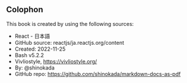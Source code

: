 <section id="colophon" role="doc-colophon">

## Colophon

This book is created by using the following sources:

- React - 日本語
- GitHub source: reactjs/ja.reactjs.org/content
- Created: 2022-11-25
- Bash v5.2.2
- Vivliostyle, https://vivliostyle.org/
- By: @shinokada
- GitHub repo: https://github.com/shinokada/markdown-docs-as-pdf

</section>
